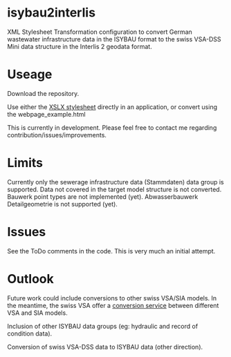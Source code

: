 # isybau2interlis
XML Stylesheet Transformation configuration to convert German wastewater infrastructure data in the ISYBAU format 
to the swiss VSA-DSS Mini data structure in the Interlis 2 geodata format.

# Useage
Download the repository.

Use either the [XSLX stylesheet](https://en.wikipedia.org/wiki/XSLT) directly in an application, or convert using the webpage_example.html

This is currently in development. Please feel free to contact me regarding contribution/issues/improvements.

# Limits
Currently only the sewerage infrastructure data (Stammdaten) data group is supported.
Data not covered in the target model structure is not converted.
Bauwerk point types are not implemented (yet). Abwasserbauwerk Detailgeometrie is not supported (yet).

# Issues
See the ToDo comments in the code. This is very much an initial attempt.

# Outlook
Future work could include conversions to other swiss VSA/SIA models. 
In the meantime, the swiss VSA offer a 
[conversion service](https://vsa.ch/fachbereiche-cc/siedlungsentwaesserung/generelle-entwaesserungsplanung/datenmanagement/) 
between different VSA and SIA models. 

Inclusion of other ISYBAU data groups (eg: hydraulic and record of condition data).

Conversion of swiss VSA-DSS data to ISYBAU data (other direction).
